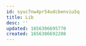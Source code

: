```yaml
---
id: syuc7nw4pr54udcbenviu5q
title: Lib
desc: ''
updated: 1656306695770
created: 1656306692208
---
```


